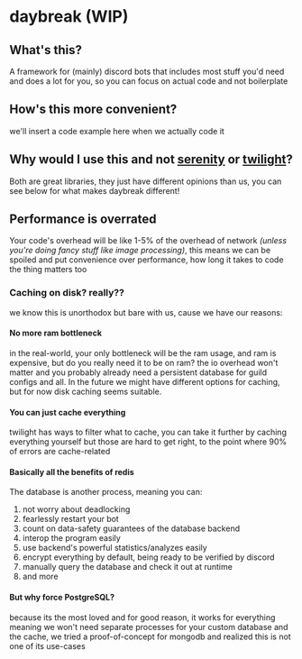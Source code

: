 # daybreak (WIP)

<!-- add crates.io, docs.rs and discord server invite buttons here -->

## What's this?

A framework for (mainly) discord bots that includes most stuff you'd need and
does a lot for you, so you can focus on actual code and not boilerplate

## How's this more convenient?

we'll insert a code example here when we actually code it

## Why would I use this and not [serenity] or [twilight]?

[serenity]: https://github.com/serenity-rs/serenity
[twilight]: https://github.com/twilight-rs/twilight

Both are great libraries, they just have different opinions than us, you can see
below for what makes daybreak different!

## Performance is overrated

Your code's overhead will be like 1-5% of the overhead of network *(unless you're
doing fancy stuff like image processing)*, this means we can be spoiled and put
convenience over performance, how long it takes to code the thing matters too

### Caching on disk? really??

we know this is unorthodox but bare with us, cause we have our reasons:

#### No more ram bottleneck

in the real-world, your only bottleneck will be the ram usage, and ram is
expensive, but do you really need it to be on ram? the io overhead won't matter
and you probably already need a persistent database for guild configs and all.
In the future we might have different options for caching, but for now disk
caching seems suitable.

#### You can just cache everything

twilight has ways to filter what to cache, you can take it further by caching
everything yourself but those are hard to get right, to the point where 90% of
errors are cache-related

#### Basically all the benefits of redis

The database is another process, meaning you can:

1. not worry about deadlocking
2. fearlessly restart your bot
3. count on data-safety guarantees of the database backend
4. interop the program easily
5. use backend's powerful statistics/analyzes easily
6. encrypt everything by default, being ready to be verified by discord
7. manually query the database and check it out at runtime
8. and more

#### But why force PostgreSQL?

because its the most loved and for good reason, it works for everything
meaning we won't need separate processes for your custom database and the cache,
we tried a proof-of-concept for mongodb and realized this is not one of its use-cases
